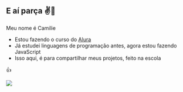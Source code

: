 ## E aí parça ✌️🤙

Meu nome é Camilie

- Estou fazendo o curso do [Alura](https://www.alura.com.br)
- Já estudei linguagens de programação antes, agora estou fazendo JavaScript
- Isso aqui, é para compartilhar meus projetos, feito na escola

👍


![](https://media.tenor.com/iE50bqC_-IEAAAAi/dance-kid.gif)
